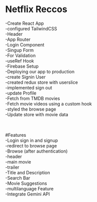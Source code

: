 # Netflix Reccos
-Create React App <br>
-configured TailwindCSS <br>
-Header  <br>
-App Router <br>
-Login Component  <br>
-Singup Form  <br>
-For Validation  <br>
-useRef Hook  <br>
-Firebase Setup  <br>
-Deploying our app to production <br> 
-create Signin User  <br>
-created redux store with userslice <br> 
-implemented sign out <br> 
-update Profile <br> 
-Fetch from TMDB movies  <br>
-Fetch movie videos using a custom hook  <br>
-styled the browse page  <br>
-Update store with movie data  <br>

 <br> <br>
#Features  <br>
-Login sign in and signup  <br>
-redirect to browse page <br> 
-Browse (after authentication)  <br>
    -header  <br>
    -main movie  <br>
    -trailer  <br>
    -Title and Description  <br>
-Search Bar  <br>
-Movie Suggestions  <br>
-multilanguage Feature  <br>
-Integrate Gemini API  <br>
